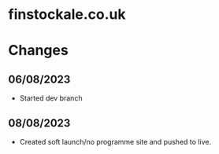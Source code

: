 # finstockale.co.uk

# Changes
## 06/08/2023
- Started dev branch

## 08/08/2023
- Created soft launch/no programme site and pushed to live.
